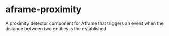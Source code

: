 # aframe-proximity
 A proximity detector component for Aframe that triggers an event when the distance between two entities is the established
